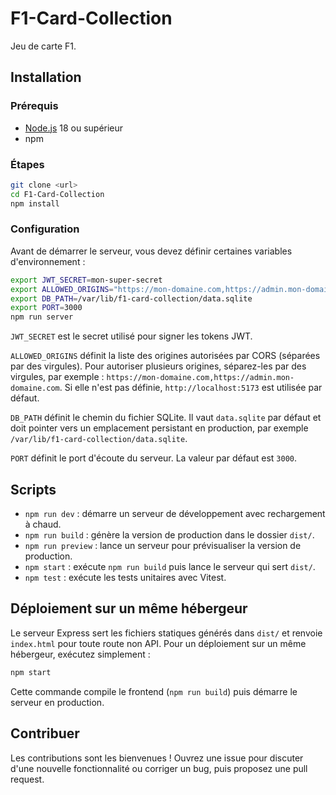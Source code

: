 # F1-Card-Collection

Jeu de carte F1.

## Installation

### Prérequis
- [Node.js](https://nodejs.org/) 18 ou supérieur
- npm

### Étapes
```bash
git clone <url>
cd F1-Card-Collection
npm install
```

### Configuration

Avant de démarrer le serveur, vous devez définir certaines variables d'environnement :

```bash
export JWT_SECRET=mon-super-secret
export ALLOWED_ORIGINS="https://mon-domaine.com,https://admin.mon-domaine.com"
export DB_PATH=/var/lib/f1-card-collection/data.sqlite
export PORT=3000
npm run server
```

`JWT_SECRET` est le secret utilisé pour signer les tokens JWT.

`ALLOWED_ORIGINS` définit la liste des origines autorisées par CORS (séparées par des virgules).
Pour autoriser plusieurs origines, séparez-les par des virgules, par exemple :
`https://mon-domaine.com,https://admin.mon-domaine.com`.
Si elle n'est pas définie, `http://localhost:5173` est utilisée par défaut.

`DB_PATH` définit le chemin du fichier SQLite. Il vaut `data.sqlite` par défaut et doit pointer vers un emplacement persistant en production, par exemple `/var/lib/f1-card-collection/data.sqlite`.

`PORT` définit le port d'écoute du serveur. La valeur par défaut est `3000`.

## Scripts

- `npm run dev` : démarre un serveur de développement avec rechargement à chaud.
- `npm run build` : génère la version de production dans le dossier `dist/`.
- `npm run preview` : lance un serveur pour prévisualiser la version de production.
- `npm start` : exécute `npm run build` puis lance le serveur qui sert `dist/`.
- `npm test` : exécute les tests unitaires avec Vitest.

## Déploiement sur un même hébergeur

Le serveur Express sert les fichiers statiques générés dans `dist/` et renvoie
`index.html` pour toute route non API. Pour un déploiement sur un même
hébergeur, exécutez simplement :

```bash
npm start
```

Cette commande compile le frontend (`npm run build`) puis démarre le serveur en
production.

## Contribuer

Les contributions sont les bienvenues ! Ouvrez une issue pour discuter d'une nouvelle fonctionnalité ou corriger un bug, puis proposez une pull request.
